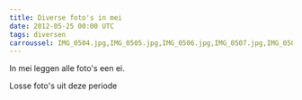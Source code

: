 ```yaml
---
title: Diverse foto's in mei
date: 2012-05-25 00:00 UTC
tags: diversen
carroussel: IMG_0504.jpg,IMG_0505.jpg,IMG_0506.jpg,IMG_0507.jpg,IMG_0508.jpg,IMG_0513.jpg,IMG_0518.JPG,IMG_0519.jpg,IMG_0528.jpg,IMG_0531.jpg
---
```

In mei leggen alle foto's een ei.

Losse foto's uit deze periode